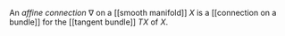 
An _affine connection_ $\nabla$ on a [[smooth manifold]] $X$ is a [[connection on a bundle]] for the [[tangent bundle]] $T X$ of $X$.